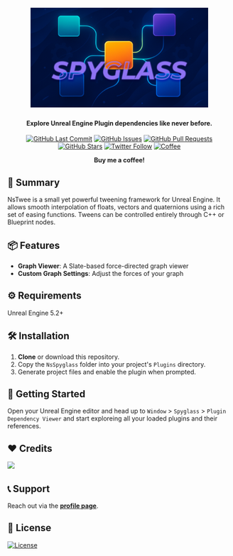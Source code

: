 <!-- GH_ONLY_START -->
<h1 align="center">
  <br>
  <a href="https://github.com/mykaadev/NsSpyglass">
    <img src="https://github.com/mykaadev/NsSpyglass/blob/cc9e0b441a9305994196757e401b1465734f7954/Resources/Banner.png" alt="NsSpyglass" width="400">
  </a>
</h1>

<h4 align="center">Explore Unreal Engine Plugin dependencies like never before.</h4>

<div align="center">
    <a href="https://github.com/mykaadev/NsSpyglass/commits/main"><img src="https://img.shields.io/github/last-commit/mykaadev/NsSpyglass?style=plastic&logo=github&logoColor=white" alt="GitHub Last Commit"></a>
    <a href="https://github.com/mykaadev/NsSpyglass/issues"><img src="https://img.shields.io/github/issues-raw/mykaadev/NsSpyglass?style=plastic&logo=github&logoColor=white" alt="GitHub Issues"></a>
    <a href="https://github.com/mykaadev/NsSpyglass/pulls"><img src="https://img.shields.io/github/issues-pr-raw/mykaadev/NsSpyglass?style=plastic&logo=github&logoColor=white" alt="GitHub Pull Requests"></a>
    <a href="https://github.com/mykaadev/NsSpyglass"><img src="https://img.shields.io/github/stars/mykaadev/NsSpyglass?style=plastic&logo=github" alt="GitHub Stars"></a>
    <a href="https://twitter.com/mykaadev/"><img src="https://img.shields.io/twitter/follow/mykaadev?style=plastic&logo=x" alt="Twitter Follow"></a>

<p style="display:none;">
  <a href="#-summary">👀 Summary</a> •
  <a href="#-features">📦 Features</a> •
  <a href="#-requirements">⚙️ Requirements</a> •
  <a href="#-installation">🛠️ Installation</a> •
  <a href="#-getting-started">🚀 Getting Started</a> •
  <a href="#-credits">❤️ Credits</a> •
  <a href="#-support">📞 Support</a> •
  <a href="#-license">📃 License</a>
</p>
<a href="https://buymeacoffee.com/mykaadev"><img src="https://www.svgrepo.com/show/476855/coffee-to-go.svg" alt="Coffee" width="50px"></a>
<p><b>Buy me a coffee!</b></p>
</div>
<!-- GH_ONLY_END -->

## 👀 Summary
NsTwee is a small yet powerful tweening framework for Unreal Engine. It allows smooth interpolation of floats, vectors and quaternions using a rich set of easing functions. Tweens can be controlled entirely through C++ or Blueprint nodes.

## 📦 Features
- **Graph Viewer**: A Slate-based force-directed graph viewer
- **Custom Graph Settings**: Adjust the forces of your graph

## ⚙️ Requirements
Unreal Engine 5.2+

## 🛠️ Installation
1. **Clone** or download this repository.
2. Copy the `NsSpyglass` folder into your project's `Plugins` directory.
3. Generate project files and enable the plugin when prompted.

## 🚀 Getting Started
Open your Unreal Engine editor and head up to `Window` > `Spyglass` > `Plugin Dependency Viewer` and start exploreing all your loaded plugins and their references.

<!-- GH_ONLY_START -->
## ❤️ Credits
<a href="https://github.com/mykaadev/NsSpyglass/graphs/contributors"><img src="https://contrib.rocks/image?repo=mykaadev/NsSpyglass"/></a>

## 📞 Support
Reach out via the **[profile page](https://github.com/mykaadev)**.

## 📃 License
[![License](https://img.shields.io/badge/license-MIT-green)](https://www.tldrlegal.com/license/mit-license)
<!-- GH_ONLY_END -->
